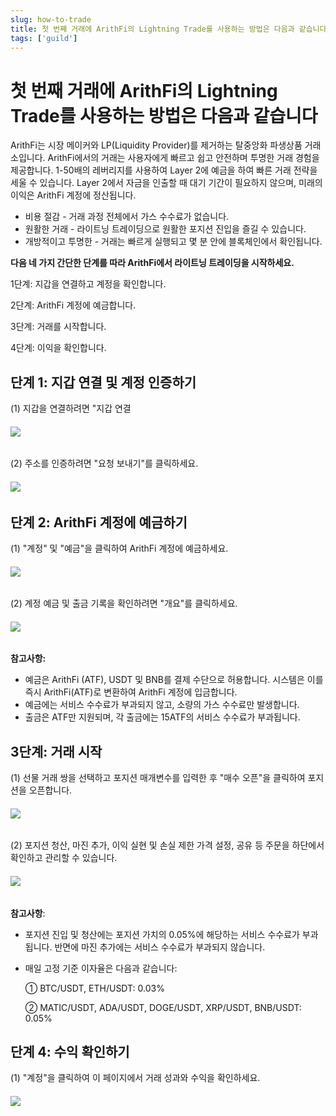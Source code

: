 ```yaml
---
slug: how-to-trade
title: 첫 번째 거래에 ArithFi의 Lightning Trade를 사용하는 방법은 다음과 같습니다
tags: ['guild']
---
```


# 첫 번째 거래에 ArithFi의 Lightning Trade를 사용하는 방법은 다음과 같습니다

ArithFi는 시장 메이커와 LP(Liquidity Provider)를 제거하는 탈중앙화 파생상품 거래소입니다. ArithFi에서의 거래는 사용자에게 빠르고 쉽고 안전하며 투명한 거래 경험을 제공합니다. 1-50배의 레버리지를 사용하여 Layer 2에 예금을 하여 빠른 거래 전략을 세울 수 있습니다. Layer 2에서 자금을 인출할 때 대기 기간이 필요하지 않으며, 미래의 이익은 ArithFi 계정에 정산됩니다.

- 비용 절감 - 거래 과정 전체에서 가스 수수료가 없습니다.
- 원활한 거래 - 라이트닝 트레이딩으로 원활한 포지션 진입을 즐길 수 있습니다.
- 개방적이고 투명한 - 거래는 빠르게 실행되고 몇 분 안에 블록체인에서 확인됩니다.

**다음 네 가지 간단한 단계를 따라 ArithFi에서 라이트닝 트레이딩을 시작하세요.**

1단계: 지갑을 연결하고 계정을 확인합니다.

2단계: ArithFi 계정에 예금합니다.

3단계: 거래를 시작합니다.

4단계: 이익을 확인합니다.

## **단계 1: 지갑 연결 및 계정 인증하기**

(1) 지갑을 연결하려면 "지갑 연결

###### ![](https://bafybeicp5kgnfe7q6vtc6jlprv33setne7hmdwhwthop2juj7j3e257df4.ipfs.nftstorage.link/11.png)

(2) 주소를 인증하려면 "요청 보내기"를 클릭하세요.

###### ![](https://bafybeicp5kgnfe7q6vtc6jlprv33setne7hmdwhwthop2juj7j3e257df4.ipfs.nftstorage.link/22.png)

## **단계 2: ArithFi 계정에 예금하기**

(1) "계정" 및 "예금"을 클릭하여 ArithFi 계정에 예금하세요.

###### ![](https://bafybeicp5kgnfe7q6vtc6jlprv33setne7hmdwhwthop2juj7j3e257df4.ipfs.nftstorage.link/33.png)

(2) 계정 예금 및 출금 기록을 확인하려면 "개요"를 클릭하세요.

###### ![](https://bafybeicp5kgnfe7q6vtc6jlprv33setne7hmdwhwthop2juj7j3e257df4.ipfs.nftstorage.link/44.png)

**참고사항:**

- 예금은 ArithFi (ATF), USDT 및 BNB를 결제 수단으로 허용합니다. 시스템은 이를 즉시 ArithFi(ATF)로 변환하여 ArithFi 계정에 입금합니다.
- 예금에는 서비스 수수료가 부과되지 않고, 소량의 가스 수수료만 발생합니다.
- 출금은 ATF만 지원되며, 각 출금에는 15ATF의 서비스 수수료가 부과됩니다.

## 3단계: 거래 시작

(1) 선물 거래 쌍을 선택하고 포지션 매개변수를 입력한 후 "매수 오픈"을 클릭하여 포지션을 오픈합니다.

###### ![](https://bafybeicp5kgnfe7q6vtc6jlprv33setne7hmdwhwthop2juj7j3e257df4.ipfs.nftstorage.link/55.png)

(2) 포지션 청산, 마진 추가, 이익 실현 및 손실 제한 가격 설정, 공유 등 주문을 하단에서 확인하고 관리할 수 있습니다.

###### ![](https://bafybeicp5kgnfe7q6vtc6jlprv33setne7hmdwhwthop2juj7j3e257df4.ipfs.nftstorage.link/66.png)

**참고사항**:

- 포지션 진입 및 청산에는 포지션 가치의 0.05%에 해당하는 서비스 수수료가 부과됩니다. 반면에 마진 추가에는 서비스 수수료가 부과되지 않습니다.

- 매일 고정 기준 이자율은 다음과 같습니다:

  ① BTC/USDT, ETH/USDT: 0.03%

  ② MATIC/USDT, ADA/USDT, DOGE/USDT, XRP/USDT, BNB/USDT: 0.05%

## **단계 4: 수익 확인하기**

(1) "계정"을 클릭하여 이 페이지에서 거래 성과와 수익을 확인하세요.

###### ![](https://bafybeicp5kgnfe7q6vtc6jlprv33setne7hmdwhwthop2juj7j3e257df4.ipfs.nftstorage.link/77.png)